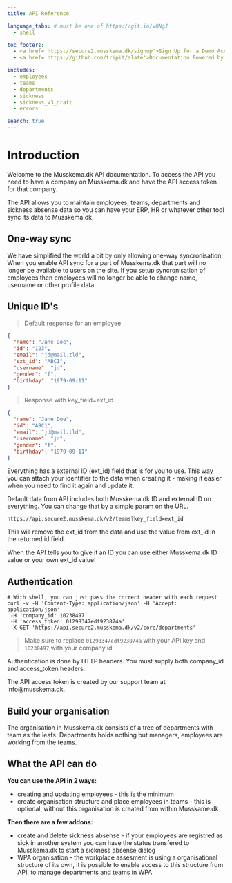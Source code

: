 ```yaml
---
title: API Reference

language_tabs: # must be one of https://git.io/vQNgJ
  - shell

toc_footers:
  - <a href='https://secure2.musskema.dk/signup'>Sign Up for a Demo Account</a>
  - <a href='https://github.com/tripit/slate'>Documentation Powered by Slate</a>

includes:
  - employees
  - teams
  - departments
  - sickness
  - sickness_v3_draft
  - errors

search: true
---
```


# Introduction

Welcome to the Musskema.dk API documentation. To access the API you need to have a company on Musskema.dk and have the API access token for that company.

The API allows you to maintain employees, teams, departments and sickness absense data so you can have your ERP, HR or whatever other tool sync its data to Musskema.dk.

## One-way sync

We have simplified the world a bit by only allowing one-way syncronisation. When you enable API sync for a part of Musskema.dk that part will no longer be available to users on the site. If you setup syncronisation of employees then employees will no longer be able to change name, username or other profile data.

## Unique ID's

> Default response for an employee

```json
{
  "name": "Jane Doe",
  "id": "123",
  "email": "jd@mail.tld",
  "ext_id": "ABC1",
  "username": "jd",
  "gender": "f",
  "birthday": "1979-09-11"
}
```

> Response with key_field=ext_id

```json
{
  "name": "Jane Doe",
  "id": "ABC1",
  "email": "jd@mail.tld",
  "username": "jd",
  "gender": "f",
  "birthday": "1979-09-11"
}
```

Everything has a external ID (ext_id) field that is for you to use. This way you can attach your identifier to the data when creating it - making it easier when you need to find it again and update it.

Default data from API includes both Musskema.dk ID and external ID on everything. You can change that by a simple param on the URL.

`https://api.secure2.musskema.dk/v2/teams?key_field=ext_id`

This will remove the ext_id from the data and use the value from ext_id in the returned id field.

<aside class="success">
When the API tells you to give it an ID you can use either Musskema.dk ID value or your own ext_id value!
</aside>

## Authentication

```shell
# With shell, you can just pass the correct header with each request
curl -v -H 'Content-Type: application/json' -H 'Accept: application/json'
 -H 'company_id: 10238497'
 -H 'access_token: 01298347edf923874a'
 -X GET 'https://api.secure2.musskema.dk/v2/core/departments'
```

> Make sure to replace `01298347edf923874a` with your API key and `10238497` with your company id.

Authentication is done by HTTP headers. You must supply both company_id and access_token headers.

<aside class="notice">
The API access token is created by our support team at info@musskema.dk.
</aside>

## Build your organisation

The organisation in Musskema.dk consists of a tree of departments with team as the leafs. Departments holds nothing but managers, employees are working from the teams.

## What the API can do

**You can use the API in 2 ways:**

 * creating and updating employees - this is the minimum
 * create organisation structure and place employees in teams - this is optional, without this organisation is created from within Musskame.dk

**Then there are a few addons:**

 * create and delete sickness absense - if your employees are registred as sick in another system you can have the status transfered to Musskema.dk to start a sickness absense dialog
 * WPA organisation - the workplace assesment is using a organisational structure of its own, it is possible to enable access to this structure from API, to manage departments and teams in WPA